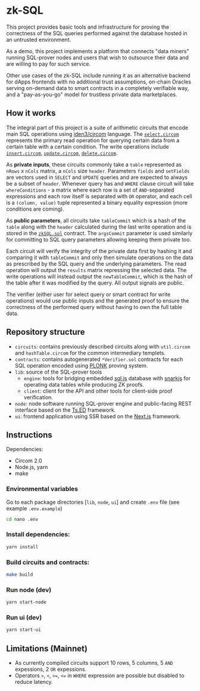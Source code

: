 # zk-SQL
This project provides basic tools and infrastructure for proving the correctness of the SQL queries performed against the database hosted in an untrusted environment.

As a demo, this project implements a platform that connects "data miners" running SQL-prover nodes and users that wish to outsource their data and are willing to pay for such service.

Other use cases of the zk-SQL include running it as an alternative backend for dApps frontends with no additional trust assumptions, on-chain Oracles serving on-demand data to smart contracts in a completely verifiable way, and a "pay-as-you-go" model for trustless private data marketplaces.

## How it works
The integral part of this project is a suite of arithmetic circuits that encode main SQL operations using [iden3/circom](https://github.com/iden3/circom) language. The [`select.circom`](https://github.com/timoth-y/zk-SQL/blob/main/server/circuits/select.circom) represents the primary read operation for querying certain data from a certain table with a certain condition. The write operations include [`insert.circom`](https://github.com/timoth-y/zk-SQL/blob/main/server/circuits/insert.circom), [`update.circom`](https://github.com/timoth-y/zk-SQL/blob/main/server/circuits/update.circom), [`delete.circom`](https://github.com/timoth-y/zk-SQL/blob/main/server/circuits/delete.circom).

As **private inputs**, these circuits commonly take a `table` represented as `nRows` x `nCols` matrix, a `nCols` size `header`. Parameters `fields` and `setFields` are vectors used in `SELECT` and `UPDATE` queries and are expected to always be a subset of `header`. Whenever query has and `WHERE` clause circuit will take `whereConditions` - a matrix where each row is a set of `AND`-separated expressions and each row itself is separated with `OR` operator, and each cell is a `(column, value)` tuple represented a binary equality expression (more conditions are coming).

As **public parameters**, all circuits take `tableCommit` which is a hash of the `table` along with the `header` calculated during the last write operation and is stored in the [`zkSQL.sol`](https://github.com/timoth-y/zk-SQL/blob/main/server/contracts/zkSQL.sol) contract. The `argsCommit` parameter is used similarly for committing to SQL query parameters allowing keeping them private too.

Each circuit will verify the integrity of the private data first by hashing it and comparing it with `tableCommit` and only then simulate operations on the data as prescribed by the SQL query and the underlying parameters. The read operation will output the `results` matrix repressing the selected data. The write operations will instead output the `newTableCommit`, which is the hash of the table after it was modified by the query. All output signals are public.

The verifier (either user for select query or smart contract for write operations) would use public inputs and the generated proof to ensure the correctness of the performed query without having to own the full table data.

## Repository structure
- `circuits`: contains previously described circuits along with `util.circom` and `hashTable.circom` for the common intermediary templets.
- `contracts`: contains autogenerated `*Verifier.sol` contracts for each SQL operation encoded using [PLONK](https://eprint.iacr.org/2019/953.pdf) proving system.
- `lib`: source of the SQL-prover tools
    - `engine`: tools for bridging embedded [sql.js](https://github.com/sql-js/sql.js) database with [snarkjs](https://github.com/iden3/snarkjs) for operating data tables while producing ZK proofs.
    - `client`: client for the API and other tools for client-side proof verification.
- `node`: node software running SQL-prover engine and public-facing REST interface based on the [Ts.ED](https://github.com/tsedio/tsed) framework.
- `ui`: frontend application using SSR based on the [Next.js](https://github.com/vercel/next.js/) framework.

## Instructions
Dependencies:
- Circom 2.0
- Node.js, yarn
- make

### Environmental variables
Go to each package directories [`lib`, `node`, `ui`] and create `.env` file (see example `.env.example`)
```bash
cd nano .env
```

### Install dependencies:
```bash
yarn install
```

### Build circuits and contracts:
```bash
make build
```

### Run node (dev)
```bash
yarn start-node
```

### Run ui (dev)
```bash
yarn start-ui
```

## Limitations (Mainnet)
- As currently compiled circuits support 10 rows, 5 columns, 5 `AND` expessions, 2 `OR` expessions.
- Operators `>`, `<`, `>=`, `<=` in `WHERE` expression are possible but disabled to reduce latency.

